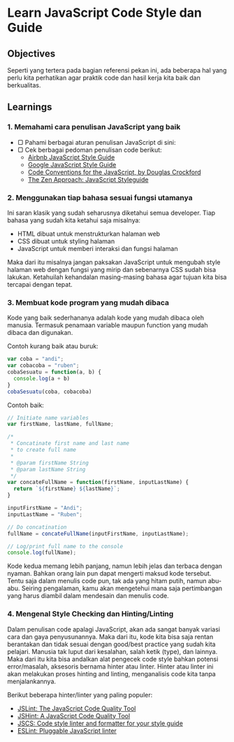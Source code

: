 # Learn JavaScript Code Style dan Guide

## Objectives

Seperti yang tertera pada bagian referensi pekan ini, ada beberapa hal yang perlu kita perhatikan agar praktik code dan hasil kerja kita baik dan berkualitas.

## Learnings

### 1. Memahami cara penulisan JavaScript yang baik

- ▢ Pahami berbagai aturan penulisan JavaScript di sini:
- ▢ Cek berbagai pedoman penulisan code berikut:
  - [Airbnb JavaScript Style Guide](https://github.com/airbnb/javascript)
  - [Google JavaScript Style Guide](https://google.github.io/styleguide/javascriptguide.xml)
  - [Code Conventions for the JavaScript, by Douglas Crockford](http://javascript.crockford.com/code.html)
  - [The Zen Approach: JavaScript Styleguide](https://github.com/nijikokun/the-zen-approach)

### 2. Menggunakan tiap bahasa sesuai fungsi utamanya

Ini saran klasik yang sudah seharusnya diketahui semua developer. Tiap bahasa yang sudah kita ketahui saja misalnya:

- HTML dibuat untuk menstrukturkan halaman web
- CSS dibuat untuk styling halaman
- JavaScript untuk memberi interaksi dan fungsi halaman

Maka dari itu misalnya jangan paksakan JavaScript untuk mengubah style halaman web dengan fungsi yang mirip dan sebenarnya CSS sudah bisa lakukan. Ketahuilah kehandalan masing-masing bahasa agar tujuan kita bisa tercapai dengan tepat.

### 3. Membuat kode program yang mudah dibaca

Kode yang baik sederhananya adalah kode yang mudah dibaca oleh manusia. Termasuk penamaan variable maupun function yang mudah dibaca dan digunakan.

Contoh kurang baik atau buruk:

```javascript
var coba = "andi";
var cobacoba = "ruben";
cobaSesuatu = function(a, b) {
  console.log(a + b)
}
cobaSesuatu(coba, cobacoba)
```

Contoh baik:

```javascript
// Initiate name variables
var firstName, lastName, fullName;

/*
 * Concatinate first name and last name
 * to create full name
 *
 * @param firstName String
 * @param lastName String
 */
var concateFullName = function(firstName, inputLastName) {
  return `${firstName} ${lastName}`;
}

inputFirstName = "Andi";
inputLastName = "Ruben";

// Do concatination
fullName = concateFullName(inputFirstName, inputLastName);

// Log/print full name to the console
console.log(fullName);
```

Kode kedua memang lebih panjang, namun lebih jelas dan terbaca dengan nyaman. Bahkan orang lain pun dapat mengerti maksud kode tersebut. Tentu saja dalam menulis code pun, tak ada yang hitam putih, namun abu-abu. Seiring pengalaman, kamu akan mengetehui mana saja pertimbangan yang harus diambil dalam mendesain dan menulis code.

### 4. Mengenal Style Checking dan Hinting/Linting

Dalam penulisan code apalagi JavaScript, akan ada sangat banyak variasi cara dan gaya penyusunannya. Maka dari itu, kode kita bisa saja rentan berantakan dan tidak sesuai dengan good/best practice yang sudah kita pelajari. Manusia tak luput dari kesalahan, salah ketik (type), dan lainnya. Maka dari itu kita bisa andalkan alat pengecek code style bahkan potensi error/masalah, aksesoris bernama hinter atau linter. Hinter atau linter ini akan melakukan proses hinting and linting, menganalisis code kita tanpa menjalankannya.

Berikut beberapa hinter/linter yang paling populer:

- [JSLint: The JavaScript Code Quality Tool](http://jslint.com)
- [JSHint: A JavaScript Code Quality Tool](http://jshint.com)
- [JSCS: Code style linter and formatter for your style guide](http://jscs.info)
- [ESLint: Pluggable JavaScript linter](http://eslint.org)
